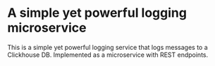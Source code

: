 # A simple yet powerful logging microservice

This is a simple yet powerful logging service that logs messages to a Clickhouse DB. Implemented as a microservice with REST endpoints.

